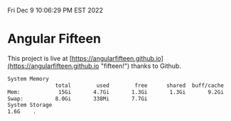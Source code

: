 Fri Dec  9 10:06:29 PM EST 2022

# Angular Fifteen


This project is live at [https://angularfifteen.github.io](https://angularfifteen.github.io "fifteen!") thanks to Github.

```bash
System Memory
               total        used        free      shared  buff/cache   available
Mem:            15Gi       4.7Gi       1.3Gi       1.3Gi       9.2Gi       8.9Gi
Swap:          8.0Gi       338Mi       7.7Gi
System Storage
1.6G	.
```
```bash
